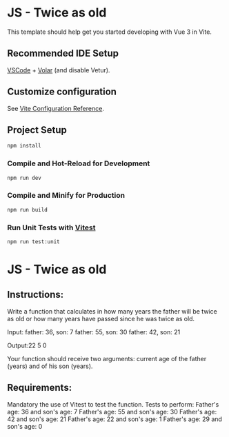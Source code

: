 # JS - Twice as old

This template should help get you started developing with Vue 3 in Vite.

## Recommended IDE Setup

[VSCode](https://code.visualstudio.com/) + [Volar](https://marketplace.visualstudio.com/items?itemName=Vue.volar) (and disable Vetur).

## Customize configuration

See [Vite Configuration Reference](https://vitejs.dev/config/).

## Project Setup

```sh
npm install
```

### Compile and Hot-Reload for Development

```sh
npm run dev
```

### Compile and Minify for Production

```sh
npm run build
```

### Run Unit Tests with [Vitest](https://vitest.dev/)

```sh
npm run test:unit
```

# JS - Twice as old

## Instructions:
Write a function that calculates in how many years the father will be twice as old or how many years have passed since he was twice as old.

Input: father: 36, son: 7
father: 55, son: 30
father: 42, son: 21

Output:22
5
0

Your function should receive two arguments: current age of the father (years) and of his son (years).


## Requirements:
Mandatory the use of Vitest to test the function.
Tests to perform:
Father's age: 36 and son's age: 7
Father's age: 55 and son's age: 30
Father's age: 42 and son's age: 21
Father's age: 22 and son's age: 1
Father's age: 29 and son's age: 0